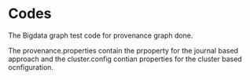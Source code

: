 Codes
=======

The Bigdata graph test code for provenance graph done.

The provenance.properties contain the prpoperty for the journal based approach
and the cluster.config contian properties for the cluster based ocnfiguration.
